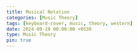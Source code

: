 ```yaml
---  
title: Musical Notation
categories: [Music Theory]
tags: [keyboard-cover, music, theory, western]
date: 2024-09-10 00:00:00 +0530
type: Music Theory
pin: true
---
```



